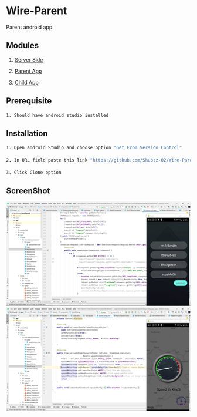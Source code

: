 #  Wire-Parent

Parent android app



## Modules

1. [Server Side](https://github.com/Shubzz-02/Wire-backend.git) 

2. [Parent App](https://github.com/Shubzz-02/Wire-Parent.git)

3. [Child App](https://github.com/Shubzz-02/Wire-Android.git)


## Prerequisite

```bash
1. Should have android studio installed

```

## Installation


```bash
1. Open android Studio and choose option "Get From Version Control"

2. In URL field paste this link "https://github.com/Shubzz-02/Wire-Parent.git"

3. Click Clone option
```


## ScreenShot

![alt text](ScreenShot/keysWindow.png "Keys")
![alt text](ScreenShot/ShowSpeed.png "Speed")
